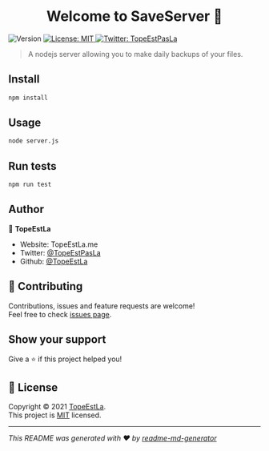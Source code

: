 <h1 align="center">Welcome to SaveServer 👋</h1>
<p>
  <img alt="Version" src="https://img.shields.io/badge/version-0.0.1-blue.svg?cacheSeconds=2592000" />
  <a href="https://github.com/TopeEstLa/SaveServer/blob/master/LICENSE" target="_blank">
    <img alt="License: MIT" src="https://img.shields.io/badge/License-MIT-yellow.svg" />
  </a>
  <a href="https://twitter.com/TopeEstPasLa" target="_blank">
    <img alt="Twitter: TopeEstPasLa" src="https://img.shields.io/twitter/follow/TopeEstPasLa.svg?style=social" />
  </a>
</p>

> A nodejs server allowing you to make daily backups of your files.

## Install

```sh
npm install
```

## Usage

```sh
node server.js
```

## Run tests

```sh
npm run test
```

## Author

👤 **TopeEstLa**

* Website: TopeEstLa.me
* Twitter: [@TopeEstPasLa](https://twitter.com/TopeEstPasLa)
* Github: [@TopeEstLa](https://github.com/TopeEstLa)

## 🤝 Contributing

Contributions, issues and feature requests are welcome!<br />Feel free to check [issues page](https://github.com/TopeEstLa/SaveServer/issues). 

## Show your support

Give a ⭐️ if this project helped you!

## 📝 License

Copyright © 2021 [TopeEstLa](https://github.com/TopeEstLa).<br />
This project is [MIT](https://github.com/TopeEstLa/SaveServer/blob/master/LICENSE) licensed.

***
_This README was generated with ❤️ by [readme-md-generator](https://github.com/kefranabg/readme-md-generator)_
